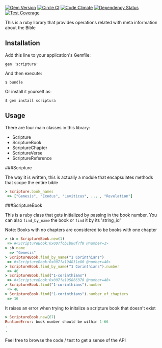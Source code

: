 [![Gem Version](https://badge.fury.io/rb/scriptura.svg)](http://badge.fury.io/rb/scriptura)
[![Circle CI](https://circleci.com/gh/gaganawhad/scriptura.svg?style=shield&circle-token=:circle-token)](https://circleci.com/gh/gaganawhad/scriptura)
[![Code Climate](https://codeclimate.com/repos/5558c18fe30ba00c6c000093/badges/91116ded5697e16610e2/gpa.svg)](https://codeclimate.com/repos/5558c18fe30ba00c6c000093/feed)
[![Dependency Status](https://gemnasium.com/gaganawhad/scriptura.svg)](https://gemnasium.com/gaganawhad/scriptura)
[![Test Coverage](https://codeclimate.com/github/gaganawhad/scriptura/badges/coverage.svg)](https://codeclimate.com/github/gaganawhad/scriptura/coverage)

This is a ruby library that provides operations related with meta information about the Bible

## Installation

Add this line to your application's Gemfile:

    gem 'scriptura'

And then execute:

    $ bundle

Or install it yourself as:

    $ gem install scriptura

## Usage

There are four main classes in this library:
  - Scripture
  - ScriptureBook
  - ScriptureChapter
  - ScriptureVerse
  - ScriptureReference

###Scripture

The way it is written, this is actually a module that encapsulates methods that scope the entire bible
```ruby
> Scripture.book_names
 => ["Genesis", "Exodus", "Leviticus", ... , "Revelation"]

 ```
###ScriptureBook

This is a ruby class that gets initialized by passing in the book number. You can also `find_by_name` the book or `find` it by its 'string_id'

Note: Books with no chapters are considered to be books with one chapter

```ruby
> sb = ScriptureBook.new(1)
 => #<ScriptureBook:0x007fcb1b80f7f8 @number=1>
> sb.name
  => "Genesis"
> ScriptureBook.find_by_name("1 Corinthians")
 => #<ScriptureBook:0x007fa194831e80 @number=46>
> ScriptureBook.find_by_name("1 Corinthians").number
 => 46
> ScriptureBook.find("1-corinthians")
 => #<ScriptureBook:0x007fa195866378 @number=46>
> ScriptureBook.find("1-corinthians").number
 => 46
> ScriptureBook.find("1-corinthians").number_of_chapters
 => 16
```

It raises an error when trying to initalize a scripture book that doesn't exist

```ruby
> ScriptureBook.new(67)
RuntimeError: book number should be within 1-66
.
.

```

Feel free to browse the code / test to get a sense of the API
